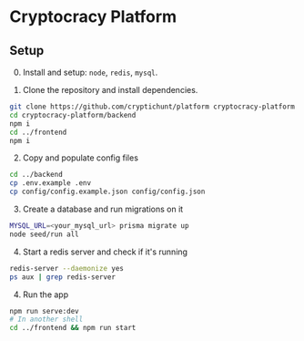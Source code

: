 # Cryptocracy Platform

## Setup

0. Install and setup: `node`, `redis`, `mysql`.

1. Clone the repository and install dependencies.

```sh
git clone https://github.com/cryptichunt/platform cryptocracy-platform
cd cryptocracy-platform/backend
npm i
cd ../frontend
npm i
```

2. Copy and populate config files

```sh
cd ../backend
cp .env.example .env
cp config/config.example.json config/config.json
```

3. Create a database and run migrations on it

```sh
MYSQL_URL=<your_mysql_url> prisma migrate up
node seed/run all
```

4. Start a redis server and check if it's running

```sh
redis-server --daemonize yes
ps aux | grep redis-server
```

4. Run the app

```sh
npm run serve:dev
# In another shell
cd ../frontend && npm run start
```
